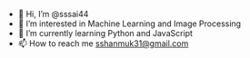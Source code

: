 - 👋 Hi, I’m @sssai44
- 👀 I’m interested in Machine Learning and Image Processing
- 🌱 I’m currently learning Python and JavaScript
- 📫 How to reach me sshanmuk31@gmail.com

<!---
sssai44/sssai44 is a ✨ special ✨ repository because its `README.md` (this file) appears on your GitHub profile.
You can click the Preview link to take a look at your changes.
--->
